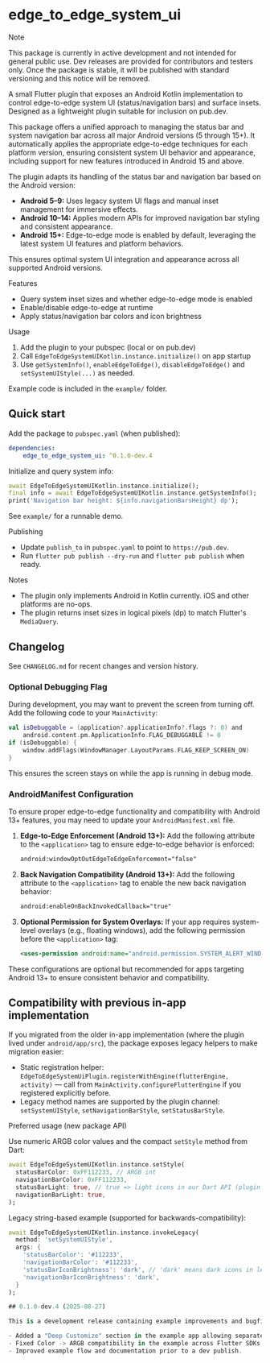 # edge_to_edge_system_ui

> [!NOTE]
> This package is currently in active development and not intended for general public use. Dev releases are provided for contributors and testers only. Once the package is stable, it will be published with standard versioning and this notice will be removed.

A small Flutter plugin that exposes an Android Kotlin implementation to control edge-to-edge system UI (status/navigation bars) and surface insets. Designed as a lightweight plugin suitable for inclusion on pub.dev.

This package offers a unified approach to managing the status bar and system navigation bar across all major Android versions (5 through 15+). It automatically applies the appropriate edge-to-edge techniques for each platform version, ensuring consistent system UI behavior and appearance, including support for new features introduced in Android 15 and above.

The plugin adapts its handling of the status bar and navigation bar based on the Android version:

- **Android 5–9:** Uses legacy system UI flags and manual inset management for immersive effects.
- **Android 10–14:** Applies modern APIs for improved navigation bar styling and consistent appearance.
- **Android 15+:** Edge-to-edge mode is enabled by default, leveraging the latest system UI features and platform behaviors.

This ensures optimal system UI integration and appearance across all supported Android versions.

Features
- Query system inset sizes and whether edge-to-edge mode is enabled
- Enable/disable edge-to-edge at runtime
- Apply status/navigation bar colors and icon brightness

Usage
1. Add the plugin to your pubspec (local or on pub.dev)
2. Call `EdgeToEdgeSystemUIKotlin.instance.initialize()` on app startup
3. Use `getSystemInfo()`, `enableEdgeToEdge()`, `disableEdgeToEdge()` and `setSystemUIStyle(...)` as needed.

Example code is included in the `example/` folder.

Quick start
-----------

Add the package to `pubspec.yaml` (when published):

```yaml
dependencies:
	edge_to_edge_system_ui: ^0.1.0-dev.4
```

Initialize and query system info:

```dart
await EdgeToEdgeSystemUIKotlin.instance.initialize();
final info = await EdgeToEdgeSystemUIKotlin.instance.getSystemInfo();
print('Navigation bar height: ${info.navigationBarsHeight} dp');
```

See `example/` for a runnable demo.

Publishing
- Update `publish_to` in `pubspec.yaml` to point to `https://pub.dev`.
- Run `flutter pub publish --dry-run` and `flutter pub publish` when ready.

Notes
- The plugin only implements Android in Kotlin currently. iOS and other platforms are no-ops.
- The plugin returns inset sizes in logical pixels (dp) to match Flutter's `MediaQuery`.

Changelog
---------

See `CHANGELOG.md` for recent changes and version history.

### Optional Debugging Flag

During development, you may want to prevent the screen from turning off. Add the following code to your `MainActivity`:

```kotlin
val isDebuggable = (application?.applicationInfo?.flags ?: 0) and
    android.content.pm.ApplicationInfo.FLAG_DEBUGGABLE != 0
if (isDebuggable) {
    window.addFlags(WindowManager.LayoutParams.FLAG_KEEP_SCREEN_ON)
}
```

This ensures the screen stays on while the app is running in debug mode.

### AndroidManifest Configuration

To ensure proper edge-to-edge functionality and compatibility with Android 13+ features, you may need to update your `AndroidManifest.xml` file.

1. **Edge-to-Edge Enforcement (Android 13+):**
   Add the following attribute to the `<application>` tag to ensure edge-to-edge behavior is enforced:
   ```xml
   android:windowOptOutEdgeToEdgeEnforcement="false"
   ```

2. **Back Navigation Compatibility (Android 13+):**
   Add the following attribute to the `<application>` tag to enable the new back navigation behavior:
   ```xml
   android:enableOnBackInvokedCallback="true"
   ```

3. **Optional Permission for System Overlays:**
   If your app requires system-level overlays (e.g., floating windows), add the following permission before the `<application>` tag:
   ```xml
   <uses-permission android:name="android.permission.SYSTEM_ALERT_WINDOW" />
   ```

These configurations are optional but recommended for apps targeting Android 13+ to ensure consistent behavior and compatibility.

## Compatibility with previous in-app implementation

If you migrated from the older in-app implementation (where the plugin lived under `android/app/src`), the package exposes legacy helpers to make migration easier:

- Static registration helper: `EdgeToEdgeSystemUiPlugin.registerWithEngine(flutterEngine, activity)` — call from `MainActivity.configureFlutterEngine` if you registered explicitly before.
- Legacy method names are supported by the plugin channel: `setSystemUIStyle`, `setNavigationBarStyle`, `setStatusBarStyle`.

Preferred usage (new package API)

Use numeric ARGB color values and the compact `setStyle` method from Dart:

```dart
await EdgeToEdgeSystemUIKotlin.instance.setStyle(
  statusBarColor: 0xFF112233, // ARGB int
  navigationBarColor: 0xFF112233,
  statusBarLight: true, // true => light icons in our Dart API (plugin inverts for Android)
  navigationBarLight: true,
);
```

Legacy string-based example (supported for backwards-compatibility):

```dart
await EdgeToEdgeSystemUIKotlin.instance.invokeLegacy(
  method: 'setSystemUIStyle',
  args: {
    'statusBarColor': '#112233',
    'navigationBarColor': '#112233',
    'statusBarIconBrightness': 'dark', // 'dark' means dark icons in legacy API
    'navigationBarIconBrightness': 'dark',
  }
);

## 0.1.0-dev.4 (2025-08-27)

This is a development release containing example improvements and bugfixes:

- Added a "Deep Customize" section in the example app allowing separate control of status bar and navigation bar backgrounds and content brightness.
- Fixed Color -> ARGB compatibility in the example across Flutter SDKs.
- Improved example flow and documentation prior to a dev publish.
```
